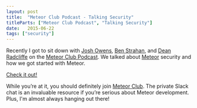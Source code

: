 ```yaml
---
layout: post
title:  "Meteor Club Podcast - Talking Security"
titleParts: ["Meteor Club Podcast", "Talking Security"]
date:   2015-06-22
tags: ["security"]
---
```


Recently I got to sit down with [Josh Owens](https://twitter.com/joshowens), [Ben Strahan](https://twitter.com/_benstr), and [Dean Radcliffe](https://twitter.com/chicagogrooves) on the [Meteor Club Podcast](https://podcast.meteorjs.club/). We talked about [Meteor](https://www.meteor.com/) security and how we got started with Meteor.

[Check it out!](https://simplecast.fm/s/27088e1a)

While you’re at it, you should definitely join [Meteor Club](https://www.patreon.com/meteorclub?ty=h). The private Slack chat is an invaluable resource if you’re serious about Meteor development. Plus, I'm almost always hanging out there!
